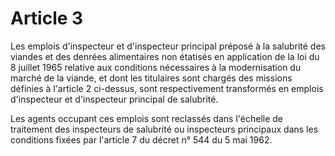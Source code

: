 # Article 3

Les emplois d'inspecteur et d'inspecteur principal préposé à la salubrité des viandes et des denrées alimentaires non étatisés en application de la loi du 8 juillet 1965 relative aux conditions nécessaires à la modernisation du marché de la viande, et dont les titulaires sont chargés des missions définies à l'article 2 ci-dessus, sont respectivement transformés en emplois d'inspecteur et d'inspecteur principal de salubrité.

Les agents occupant ces emplois sont reclassés dans l'échelle de traitement des inspecteurs de salubrité ou inspecteurs principaux dans les conditions fixées par l'article 7 du décret n° 544 du 5 mai 1962.
